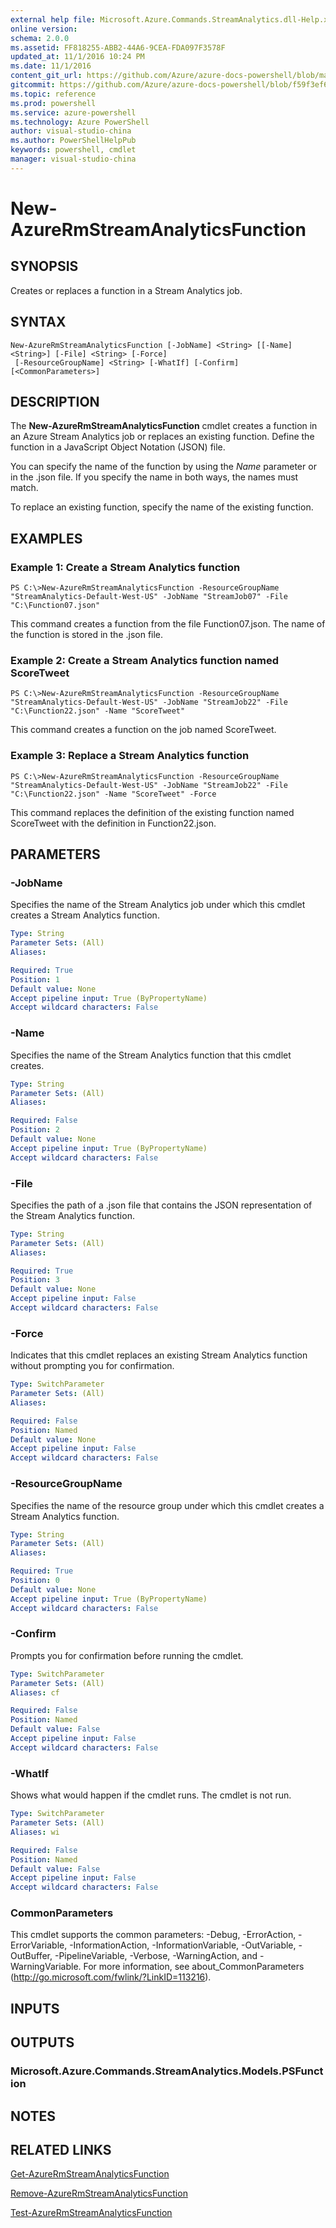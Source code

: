 ```yaml
---
external help file: Microsoft.Azure.Commands.StreamAnalytics.dll-Help.xml
online version: 
schema: 2.0.0
ms.assetid: FF818255-ABB2-44A6-9CEA-FDA097F3578F
updated_at: 11/1/2016 10:24 PM
ms.date: 11/1/2016
content_git_url: https://github.com/Azure/azure-docs-powershell/blob/master/azureps-cmdlets-docs/ResourceManager/AzureRM.StreamAnalytics/v1.0.12/New-AzureRmStreamAnalyticsFunction.md
gitcommit: https://github.com/Azure/azure-docs-powershell/blob/f59f3ef60bc592383812213e69fd77ba950759ed/azureps-cmdlets-docs/ResourceManager/AzureRM.StreamAnalytics/v1.0.12/New-AzureRmStreamAnalyticsFunction.md
ms.topic: reference
ms.prod: powershell
ms.service: azure-powershell
ms.technology: Azure PowerShell
author: visual-studio-china
ms.author: PowerShellHelpPub
keywords: powershell, cmdlet
manager: visual-studio-china
---
```


# New-AzureRmStreamAnalyticsFunction

## SYNOPSIS
Creates or replaces a function in a Stream Analytics job.

## SYNTAX

```
New-AzureRmStreamAnalyticsFunction [-JobName] <String> [[-Name] <String>] [-File] <String> [-Force]
 [-ResourceGroupName] <String> [-WhatIf] [-Confirm] [<CommonParameters>]
```

## DESCRIPTION
The **New-AzureRmStreamAnalyticsFunction** cmdlet creates a function in an Azure Stream Analytics job or replaces an existing function.
Define the function in a JavaScript Object Notation (JSON) file.

You can specify the name of the function by using the *Name* parameter or in the .json file.
If you specify the name in both ways, the names must match.

To replace an existing function, specify the name of the existing function.

## EXAMPLES

### Example 1: Create a Stream Analytics function
```
PS C:\>New-AzureRmStreamAnalyticsFunction -ResourceGroupName "StreamAnalytics-Default-West-US" -JobName "StreamJob07" -File "C:\Function07.json"
```

This command creates a function from the file Function07.json.
The name of the function is stored in the .json file.

### Example 2: Create a Stream Analytics function named ScoreTweet
```
PS C:\>New-AzureRmStreamAnalyticsFunction -ResourceGroupName "StreamAnalytics-Default-West-US" -JobName "StreamJob22" -File "C:\Function22.json" -Name "ScoreTweet"
```

This command creates a function on the job named ScoreTweet.

### Example 3: Replace a Stream Analytics function
```
PS C:\>New-AzureRmStreamAnalyticsFunction -ResourceGroupName "StreamAnalytics-Default-West-US" -JobName "StreamJob22" -File "C:\Function22.json" -Name "ScoreTweet" -Force
```

This command replaces the definition of the existing function named ScoreTweet with the definition in Function22.json.

## PARAMETERS

### -JobName
Specifies the name of the Stream Analytics job under which this cmdlet creates a Stream Analytics function.

```yaml
Type: String
Parameter Sets: (All)
Aliases: 

Required: True
Position: 1
Default value: None
Accept pipeline input: True (ByPropertyName)
Accept wildcard characters: False
```

### -Name
Specifies the name of the Stream Analytics function that this cmdlet creates.

```yaml
Type: String
Parameter Sets: (All)
Aliases: 

Required: False
Position: 2
Default value: None
Accept pipeline input: True (ByPropertyName)
Accept wildcard characters: False
```

### -File
Specifies the path of a .json file that contains the JSON representation of the Stream Analytics function.

```yaml
Type: String
Parameter Sets: (All)
Aliases: 

Required: True
Position: 3
Default value: None
Accept pipeline input: False
Accept wildcard characters: False
```

### -Force
Indicates that this cmdlet replaces an existing Stream Analytics function without prompting you for confirmation.

```yaml
Type: SwitchParameter
Parameter Sets: (All)
Aliases: 

Required: False
Position: Named
Default value: None
Accept pipeline input: False
Accept wildcard characters: False
```

### -ResourceGroupName
Specifies the name of the resource group under which this cmdlet creates a Stream Analytics function.

```yaml
Type: String
Parameter Sets: (All)
Aliases: 

Required: True
Position: 0
Default value: None
Accept pipeline input: True (ByPropertyName)
Accept wildcard characters: False
```

### -Confirm
Prompts you for confirmation before running the cmdlet.

```yaml
Type: SwitchParameter
Parameter Sets: (All)
Aliases: cf

Required: False
Position: Named
Default value: False
Accept pipeline input: False
Accept wildcard characters: False
```

### -WhatIf
Shows what would happen if the cmdlet runs.
The cmdlet is not run.

```yaml
Type: SwitchParameter
Parameter Sets: (All)
Aliases: wi

Required: False
Position: Named
Default value: False
Accept pipeline input: False
Accept wildcard characters: False
```

### CommonParameters
This cmdlet supports the common parameters: -Debug, -ErrorAction, -ErrorVariable, -InformationAction, -InformationVariable, -OutVariable, -OutBuffer, -PipelineVariable, -Verbose, -WarningAction, and -WarningVariable. For more information, see about_CommonParameters (http://go.microsoft.com/fwlink/?LinkID=113216).

## INPUTS

## OUTPUTS

### Microsoft.Azure.Commands.StreamAnalytics.Models.PSFunction

## NOTES

## RELATED LINKS

[Get-AzureRmStreamAnalyticsFunction](xref:ResourceManager/AzureRM.StreamAnalytics/v1.0.12/Get-AzureRmStreamAnalyticsFunction.md)

[Remove-AzureRmStreamAnalyticsFunction](xref:ResourceManager/AzureRM.StreamAnalytics/v1.0.12/Remove-AzureRmStreamAnalyticsFunction.md)

[Test-AzureRmStreamAnalyticsFunction](xref:ResourceManager/AzureRM.StreamAnalytics/v1.0.12/Test-AzureRmStreamAnalyticsFunction.md)


